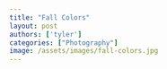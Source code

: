 ```yaml
---
title: "Fall Colors"
layout: post
authors: ['tyler']
categories: ["Photography"]
image: /assets/images/fall-colors.jpg
---
```







